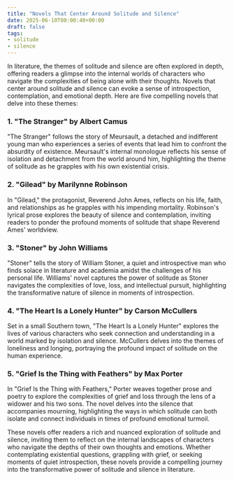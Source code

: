 ```yaml
---
title: "Novels That Center Around Solitude and Silence"
date: 2025-06-10T00:00:40+00:00
draft: false
tags:
- solitude
- silence
---
```


In literature, the themes of solitude and silence are often explored in depth, offering readers a glimpse into the internal worlds of characters who navigate the complexities of being alone with their thoughts. Novels that center around solitude and silence can evoke a sense of introspection, contemplation, and emotional depth. Here are five compelling novels that delve into these themes:

### 1. "The Stranger" by Albert Camus

"The Stranger" follows the story of Meursault, a detached and indifferent young man who experiences a series of events that lead him to confront the absurdity of existence. Meursault's internal monologue reflects his sense of isolation and detachment from the world around him, highlighting the theme of solitude as he grapples with his own existential crisis.

### 2. "Gilead" by Marilynne Robinson

In "Gilead," the protagonist, Reverend John Ames, reflects on his life, faith, and relationships as he grapples with his impending mortality. Robinson's lyrical prose explores the beauty of silence and contemplation, inviting readers to ponder the profound moments of solitude that shape Reverend Ames' worldview.

### 3. "Stoner" by John Williams

"Stoner" tells the story of William Stoner, a quiet and introspective man who finds solace in literature and academia amidst the challenges of his personal life. Williams' novel captures the power of solitude as Stoner navigates the complexities of love, loss, and intellectual pursuit, highlighting the transformative nature of silence in moments of introspection.

### 4. "The Heart Is a Lonely Hunter" by Carson McCullers

Set in a small Southern town, "The Heart Is a Lonely Hunter" explores the lives of various characters who seek connection and understanding in a world marked by isolation and silence. McCullers delves into the themes of loneliness and longing, portraying the profound impact of solitude on the human experience.

### 5. "Grief Is the Thing with Feathers" by Max Porter

In "Grief Is the Thing with Feathers," Porter weaves together prose and poetry to explore the complexities of grief and loss through the lens of a widower and his two sons. The novel delves into the silence that accompanies mourning, highlighting the ways in which solitude can both isolate and connect individuals in times of profound emotional turmoil.

These novels offer readers a rich and nuanced exploration of solitude and silence, inviting them to reflect on the internal landscapes of characters who navigate the depths of their own thoughts and emotions. Whether contemplating existential questions, grappling with grief, or seeking moments of quiet introspection, these novels provide a compelling journey into the transformative power of solitude and silence in literature.